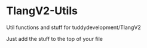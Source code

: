 # TlangV2-Utils
Util functions and stuff for tuddydevelopment/TlangV2

Just add the stuff to the top of your file
